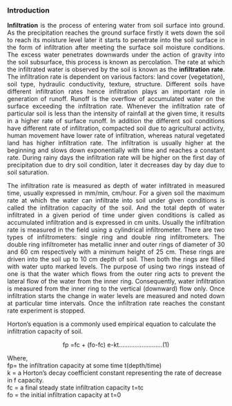 ### Introduction

<p style="text-align: justify;"><strong>Infiltration</strong> is the process of entering water from soil surface into ground. As the precipitation reaches the ground surface firstly it wets down the soil to reach its moisture level later it starts to penetrate into the soil surface in the form of infiltration after meeting the surface soil moisture conditions. The excess water penetrates downwards under the action of gravity into the  soil subsurface, this process is known as percolation. The rate at which the infiltrated water is observed by the soil is known as the <strong>infiltration rate</strong>. The infiltration rate is dependent on various factors: land cover (vegetation), soil type, hydraulic conductivity, texture, structure. Different soils have different infiltration rates hence infiltration plays an important role in generation of runoff. Runoff is the overflow of accumulated water on the surface exceeding the infiltration rate. Whenever the infiltration rate of particular soil is less than the intensity of rainfall at the given time, it results in a higher  rate of surface runoff. In addition the different soil conditions have different rate of infiltration, compacted soil due to agricultural activity, human movement have lower rate of infiltration, whereas natural vegetated land has higher infiltration rate. The infiltration is usually higher at the beginning and slows down exponentially with time and reaches a constant rate. During rainy days the infiltration rate will be higher on the first day of precipitation due to dry soil condition, later it decreases day by day due to soil saturation. </p> 

<p style="text-align: justify;">The infiltration rate is measured as depth of water infiltrated in measured time, usually expressed in mm/min, cm/hour. For a given soil the maximum rate at which the water can infiltrate into soil under given conditions is called the infiltration capacity of the soil. And the total depth of water infiltrated in a given period of time under given conditions is called as accumulated infiltration and is expressed in cm units. Usually the infiltration rate is measured in the field using a cylindrical infiltrometer. There are two types of infiltrometers: single ring and double ring infiltrometers. The double ring infiltrometer has metallic inner and outer rings of diameter of 30 and 60 cm respectively with a minimum height of 25 cm. These rings are driven into the soil up to 10 cm depth of soil. Then both the rings are filled with water upto  marked levels. The purpose of using two rings instead of one is that the water which flows from the outer ring acts to prevent the lateral flow of the water from the inner ring. Consequently, water infiltration is measured from the inner ring to the vertical (downward) flow only. Once infiltration starts the change in water levels are measured and noted down at particular time intervals. Once the infiltration rate reaches the constant rate experiment is stopped.</p>

Horton’s equation is a commonly used empirical equation to calculate the infiltration capacity of soil.
<center>
 fp =fc + (fo-fc) e-kt.........................(1)
</center>

Where,  
fp= the infiltration capacity at some time t(depth/time)  
k = a Horton’s decay coefficient constant representing the rate of decrease in f capacity.  
fc = a final steady state infiltration capacity t=tc  
fo = the initial infiltration capacity at t=0
